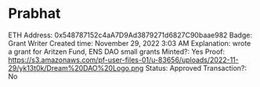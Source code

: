 # Prabhat

ETH Address: 0x548787152c4aA7D9Ad3879271d6827C90baae982
Badge: Grant Writer
Created time: November 29, 2022 3:03 AM
Explanation: wrote a grant for Aritzen Fund, ENS DAO small grants
Minted?: Yes
Proof: https://s3.amazonaws.com/pf-user-files-01/u-83656/uploads/2022-11-29/yk13t0k/Dream%20DAO%20Logo.png
Status: Approved
Transaction?: No